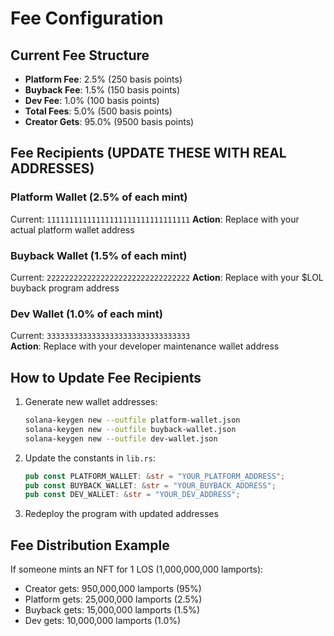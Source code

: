 # Fee Configuration

## Current Fee Structure
- **Platform Fee**: 2.5% (250 basis points)
- **Buyback Fee**: 1.5% (150 basis points) 
- **Dev Fee**: 1.0% (100 basis points)
- **Total Fees**: 5.0% (500 basis points)
- **Creator Gets**: 95.0% (9500 basis points)

## Fee Recipients (UPDATE THESE WITH REAL ADDRESSES)

### Platform Wallet (2.5% of each mint)
Current: `11111111111111111111111111111111`
**Action**: Replace with your actual platform wallet address

### Buyback Wallet (1.5% of each mint)  
Current: `22222222222222222222222222222222`
**Action**: Replace with your $LOL buyback program address

### Dev Wallet (1.0% of each mint)
Current: `33333333333333333333333333333333`  
**Action**: Replace with your developer maintenance wallet address

## How to Update Fee Recipients

1. Generate new wallet addresses:
   ```bash
   solana-keygen new --outfile platform-wallet.json
   solana-keygen new --outfile buyback-wallet.json  
   solana-keygen new --outfile dev-wallet.json
   ```

2. Update the constants in `lib.rs`:
   ```rust
   pub const PLATFORM_WALLET: &str = "YOUR_PLATFORM_ADDRESS";
   pub const BUYBACK_WALLET: &str = "YOUR_BUYBACK_ADDRESS";
   pub const DEV_WALLET: &str = "YOUR_DEV_ADDRESS";
   ```

3. Redeploy the program with updated addresses

## Fee Distribution Example

If someone mints an NFT for 1 LOS (1,000,000,000 lamports):
- Creator gets: 950,000,000 lamports (95%)
- Platform gets: 25,000,000 lamports (2.5%)
- Buyback gets: 15,000,000 lamports (1.5%)
- Dev gets: 10,000,000 lamports (1.0%)
